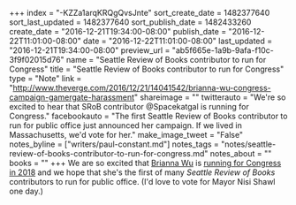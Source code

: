 +++
index = "-KZZa1arqKRQgQvsJnte"
sort_create_date = 1482377640
sort_last_updated = 1482377640
sort_publish_date = 1482433260
create_date = "2016-12-21T19:34:00-08:00"
publish_date = "2016-12-22T11:01:00-08:00"
date = "2016-12-22T11:01:00-08:00"
last_updated = "2016-12-21T19:34:00-08:00"
preview_url = "ab5f665e-1a9b-9afa-f10c-3f9f02015d76"
name = "Seattle Review of Books contributor to run for Congress"
title = "Seattle Review of Books contributor to run for Congress"
type = "Note"
link = "http://www.theverge.com/2016/12/21/14041542/brianna-wu-congress-campaign-gamergate-harassment"
shareimage = ""
twitterauto = "We're so excited to hear that SRoB contributor @Spacekatgal is running for Congress."
facebookauto = "The first Seattle Review of Books contributor to run for public office just announced her campaign. If we lived in Massachusetts, we'd vote for her."
make_image_tweet = "False"
notes_byline = ["writers/paul-constant.md"]
notes_tags = "notes/seattle-review-of-books-contributor-to-run-for-congress.md"
notes_about = ""
books = ""
+++
We are so excited that [Brianna Wu](http://www.seattlereviewofbooks.com/writers/brianna-wu/) is [running for Congress in 2018](http://www.theverge.com/2016/12/21/14041542/brianna-wu-congress-campaign-gamergate-harassment) and we hope that she's the first of many *Seattle Review of Books* contributors to run for public office. (I'd love to vote for Mayor Nisi Shawl one day.)